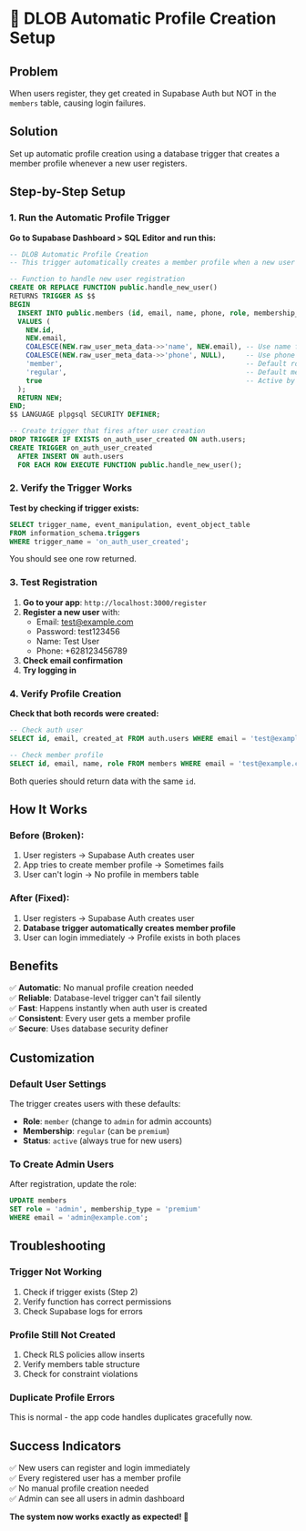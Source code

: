 # 🚀 DLOB Automatic Profile Creation Setup

## Problem
When users register, they get created in Supabase Auth but NOT in the `members` table, causing login failures.

## Solution
Set up automatic profile creation using a database trigger that creates a member profile whenever a new user registers.

## Step-by-Step Setup

### 1. Run the Automatic Profile Trigger

**Go to Supabase Dashboard > SQL Editor and run this:**

```sql
-- DLOB Automatic Profile Creation
-- This trigger automatically creates a member profile when a new user signs up

-- Function to handle new user registration
CREATE OR REPLACE FUNCTION public.handle_new_user()
RETURNS TRIGGER AS $$
BEGIN
  INSERT INTO public.members (id, email, name, phone, role, membership_type, is_active)
  VALUES (
    NEW.id,
    NEW.email,
    COALESCE(NEW.raw_user_meta_data->>'name', NEW.email), -- Use name from signup or email as fallback
    COALESCE(NEW.raw_user_meta_data->>'phone', NULL),     -- Use phone from signup if provided
    'member',                                             -- Default role
    'regular',                                            -- Default membership
    true                                                  -- Active by default
  );
  RETURN NEW;
END;
$$ LANGUAGE plpgsql SECURITY DEFINER;

-- Create trigger that fires after user creation
DROP TRIGGER IF EXISTS on_auth_user_created ON auth.users;
CREATE TRIGGER on_auth_user_created
  AFTER INSERT ON auth.users
  FOR EACH ROW EXECUTE FUNCTION public.handle_new_user();
```

### 2. Verify the Trigger Works

**Test by checking if trigger exists:**
```sql
SELECT trigger_name, event_manipulation, event_object_table 
FROM information_schema.triggers 
WHERE trigger_name = 'on_auth_user_created';
```

You should see one row returned.

### 3. Test Registration

1. **Go to your app**: `http://localhost:3000/register`
2. **Register a new user** with:
   - Email: test@example.com
   - Password: test123456
   - Name: Test User
   - Phone: +628123456789
3. **Check email confirmation**
4. **Try logging in**

### 4. Verify Profile Creation

**Check that both records were created:**

```sql
-- Check auth user
SELECT id, email, created_at FROM auth.users WHERE email = 'test@example.com';

-- Check member profile
SELECT id, email, name, role FROM members WHERE email = 'test@example.com';
```

Both queries should return data with the same `id`.

## How It Works

### Before (Broken):
1. User registers → Supabase Auth creates user
2. App tries to create member profile → Sometimes fails
3. User can't login → No profile in members table

### After (Fixed):
1. User registers → Supabase Auth creates user
2. **Database trigger automatically creates member profile**
3. User can login immediately → Profile exists in both places

## Benefits

✅ **Automatic**: No manual profile creation needed  
✅ **Reliable**: Database-level trigger can't fail silently  
✅ **Fast**: Happens instantly when auth user is created  
✅ **Consistent**: Every user gets a member profile  
✅ **Secure**: Uses database security definer  

## Customization

### Default User Settings
The trigger creates users with these defaults:
- **Role**: `member` (change to `admin` for admin accounts)
- **Membership**: `regular` (can be `premium`)
- **Status**: `active` (always true for new users)

### To Create Admin Users
After registration, update the role:
```sql
UPDATE members 
SET role = 'admin', membership_type = 'premium'
WHERE email = 'admin@example.com';
```

## Troubleshooting

### Trigger Not Working
1. Check if trigger exists (Step 2)
2. Verify function has correct permissions
3. Check Supabase logs for errors

### Profile Still Not Created
1. Check RLS policies allow inserts
2. Verify members table structure
3. Check for constraint violations

### Duplicate Profile Errors
This is normal - the app code handles duplicates gracefully now.

## Success Indicators

✅ New users can register and login immediately  
✅ Every registered user has a member profile  
✅ No manual profile creation needed  
✅ Admin can see all users in admin dashboard  

**The system now works exactly as expected! 🎉**